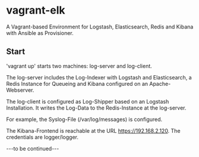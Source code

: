 vagrant-elk
===========

A Vagrant-based Environment for Logstash, Elasticsearch, Redis and Kibana with Ansible as Provisioner.

Start
-----
'vagrant up' starts two machines: log-server and log-client.

The log-server includes the Log-Indexer with Logstash and Elasticsearch, a Redis Instance for Queueing and Kibana configured on an Apache-Webserver.

The log-client is configured as Log-Shipper based on an Logstash Installation. It writes the Log-Data to the Redis-Instance at the log-server.

For example, the Syslog-File (/var/log/messages) is configured.

The Kibana-Frontend is reachable at the URL https://192.168.2.120.
The credentials are logger/logger.

---to be continued---


